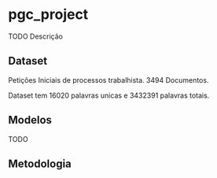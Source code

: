 # pgc_project
  TODO Descrição

## Dataset
  Petições Iniciais de processos trabalhista.
  3494 Documentos.
  
  Dataset tem 16020 palavras unicas e 3432391 palavras totais.

## Modelos
  TODO 

## Metodologia

